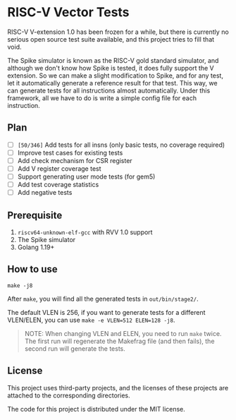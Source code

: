 # RISC-V Vector Tests

RISC-V V-extension 1.0 has been frozen for a while, but there is currently no serious open source test suite available, and this project tries to fill that void.

The Spike simulator is known as the RISC-V gold standard simulator, and although we don't know how Spike is tested, it does fully support the V extension. So we can make a slight modification to Spike, and for any test, let it automatically generate a reference result for that test. This way, we can generate tests for all instructions almost automatically. Under this framework, all we have to do is write a simple config file for each instruction.

## Plan

- [ ] `[50/346]` Add tests for all insns (only basic tests, no coverage required)
- [ ] Improve test cases for existing tests
- [ ] Add check mechanism for CSR register
- [ ] Add V register coverage test
- [ ] Support generating user mode tests (for gem5)
- [ ] Add test coverage statistics
- [ ] Add negative tests

## Prerequisite

1. `riscv64-unknown-elf-gcc` with RVV 1.0 support
2. The Spike simulator
3. Golang 1.19+

## How to use

```
make -j8
```

After `make`, you will find all the generated tests in `out/bin/stage2/`.

The default VLEN is 256, if you want to generate tests for a different VLEN/ELEN, you can use `make -e VLEN=512 ELEN=128 -j8`.

> NOTE: When changing VLEN and ELEN, you need to run `make` twice. The first run will regenerate the Makefrag file (and then fails), the second run will generate the tests.

## License

This project uses third-party projects, and the licenses of these projects are attached to the corresponding directories.

The code for this project is distributed under the MIT license.
